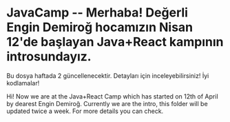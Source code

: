 # JavaCamp -- Merhaba! Değerli Engin Demiroğ hocamızın Nisan 12'de başlayan Java+React kampının introsundayız. 
Bu dosya haftada 2 güncellenecektir. Detayları için inceleyebilirsiniz! İyi kodlamalar!

Hi! Now we are at the Java+React Camp which has started on 12th of April by dearest Engin Demiroğ. 
Currently we are the intro, this folder will be updated twice a week. For more details you can check.
